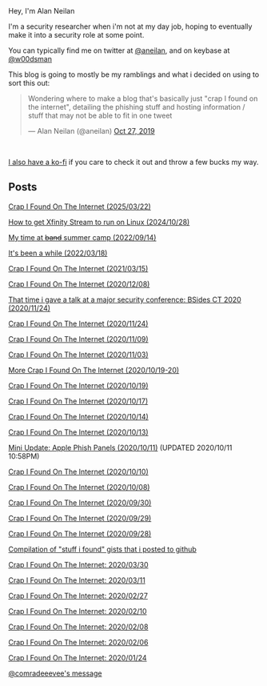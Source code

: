 <title>{{ site.title }}</title>
Hey, I'm Alan Neilan

I'm a security researcher when i'm not at my day job, hoping to eventually make it into a security role at some point.

You can typically find me on twitter at [@aneilan](https://twitter.com/aneilan), and on keybase at [@w00dsman](https://keybase.io/w00dsman)

This blog is going to mostly be my ramblings and what i decided on using to sort this out:

<blockquote class="twitter-tweet" data-lang="en"><p lang="en" dir="ltr">Wondering where to make a blog that's basically just "crap I found on the internet", detailing the phishing stuff and hosting information /  stuff that may not be able to fit in one tweet
</p>&mdash; Alan Neilan (@aneilan) <a href="https://twitter.com/ANeilan/status/1188310492101709825?s=20">Oct 27, 2019</a></blockquote><br/>

[I also have a ko-fi](https://ko-fi.com/alanneilan) if you care to check it out and throw a few bucks my way.

## Posts

[Crap I Found On The Internet (2025/03/22)](/2025-03-22-crap-i-found.md)

[How to get Xfinity Stream to run on Linux (2024/10/28)](/2024-10-28-xfinity-stream-linux.md)

[My time at ~~band~~ summer camp (2022/09/14)](/2022-09-14-my-time-at-summer-camp.md)

[It's been a while (2022/03/18)](/2022-03-18-been-a-while)

[Crap I Found On The Internet (2021/03/15)](/2021-03-15-crap-i-found)

[Crap I Found On The Internet (2020/12/08)](/2020-12-08-crap-i-found)

[That time i gave a talk at a major security conference: BSides CT 2020 (2020/11/24)](/2020-11-24-gave-a-talk-at-bsidesct2020)

[Crap I Found On The Internet (2020/11/24)](/2020-11-24-crap-i-found)

[Crap I Found On The Internet (2020/11/09)](/2020-11-09-crap-i-found)

[Crap I Found On The Internet (2020/11/03)](/2020-11-03-crap-i-found)

[More Crap I Found On The Internet (2020/10/19-20)](/2020-10-19-more-crap-i-found)

[Crap I Found On The Internet (2020/10/19)](/2020-10-19-crap-i-found)

[Crap I Found On The Internet (2020/10/17)](/2020-10-17-crap-i-found)

[Crap I Found On The Internet (2020/10/14)](/2020-10-14-crap-i-found)

[Crap I Found On The Internet (2020/10/13)](/2020-10-13-crap-i-found)

[Mini Update: Apple Phish Panels (2020/10/11)](/2020-10-11-mini-update) (UPDATED 2020/10/11 10:58PM)

[Crap I Found On The Internet (2020/10/10)](/2020-10-10-crap-i-found)

[Crap I Found On The Internet (2020/10/08)](/2020-10-08-crap-i-found)

[Crap I Found On The Internet (2020/09/30)](/2020-09-30-crap-i-found)

[Crap I Found On The Internet (2020/09/29)](/2020-09-29-crap-i-found)

[Crap I Found On The Internet (2020/09/28)](/2020-09-28-crap-i-found)

[Compilation of "stuff i found" gists that i posted to github](/compilation-of-gists-2020-04-24)

[Crap I Found On The Internet: 2020/03/30](/crap-i-found-2020-03-30)

[Crap I Found On The Internet: 2020/03/11](/crap-i-found-2020-03-11)

[Crap I Found On The Internet: 2020/02/27](/crap-i-found-2020-02-27)

[Crap I Found On The Internet: 2020/02/10](/crap-i-found-2020-02-10)

[Crap I Found On The Internet: 2020/02/08](/crap-i-found-2020-02-08)

[Crap I Found On The Internet: 2020/02/06](/crap-i-found-2020-02-06)

[Crap I Found On The Internet: 2020/01/24](/crap-i-found-2020-01-24)

[@comradeeevee's message](/eevee)
